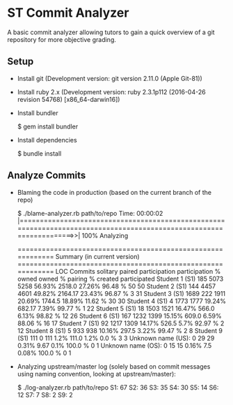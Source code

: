 # ST Commit Analyzer

A basic commit analyzer allowing tutors to gain a quick overview of a
git repository for more objective grading.

## Setup

* Install git (Development version: git version 2.11.0 (Apple Git-81))
* Install ruby 2.x (Development version: ruby 2.3.1p112 (2016-04-26 revision 54768) [x86_64-darwin16])
* Install bundler

    $ gem install bundler

* Install dependencies

    $ bundle install

## Analyze Commits


* Blaming the code in production (based on the current branch of the repo)

    $ ./blame-analyzer.rb path/to/repo
    Time: 00:00:02 |====================================================================================================================>>| 100% Analyzing

    ============================================================ Summary (in current version) ============================================================
                               	LOC     	      	             	               	       	       	         	Commits
                               	solitary	paired	participation	participation %	owned  	owned %	pairing %	created	participated
    Student 1 (S1)             	185     	5073  	5258         	56.93%         	2518.0 	27.26% 	96.48 %  	50     	50
    Student 2 (S1)             	144     	4457  	4601         	49.82%         	2164.17	23.43% 	96.87 %  	3      	31
    Student 3 (S1)             	1689    	222   	1911         	20.69%         	1744.5 	18.89% 	11.62 %  	30     	30
    Student 4 (S1)             	4       	1773  	1777         	19.24%         	682.17 	7.39%  	99.77 %  	1      	22
    Student 5 (S1)             	18      	1503  	1521         	16.47%         	566.0  	6.13%  	98.82 %  	12     	26
    Student 6 (S1)             	167     	1232  	1399         	15.15%         	609.0  	6.59%  	88.06 %  	16     	17
    Student 7 (S1)             	92      	1217  	1309         	14.17%         	526.5  	5.7%   	92.97 %  	2      	12
    Student 8 (S1)             	5       	933   	938          	10.16%         	297.5  	3.22%  	99.47 %  	2      	8
    Student 9 (S1)             	111     	0     	111          	1.2%           	111.0  	1.2%   	0.0 %    	3      	3
    Unknown name (US):         	0       	29    	29           	0.31%          	9.67   	0.1%   	100.0 %  	0      	1
    Unknown name (OS):         	0       	15    	15           	0.16%          	7.5    	0.08%  	100.0 %  	0      	1

* Analyzing upstream/master log (solely based on commit messages using naming convention, looking at upstream/master):

    $ ./log-analyzer.rb path/to/repo
    S1: 67
    S2: 36
    S3: 35
    S4: 30
    S5: 14
    S6: 12
    S7: 7
    S8: 2
    S9: 2
